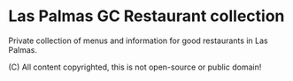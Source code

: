# Las Palmas GC Restaurant collection

Private collection of menus and information for good restaurants in Las Palmas.

(C) All content copyrighted, this is not open-source or public domain!

 
